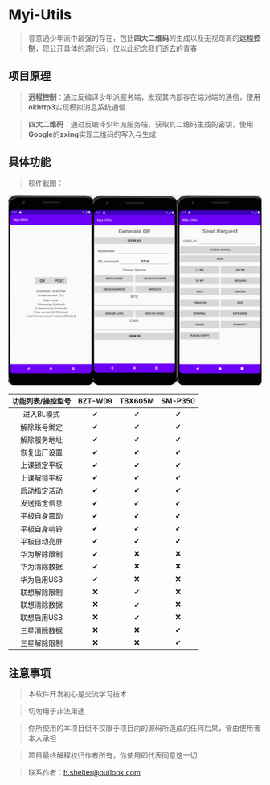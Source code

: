 # Myi-Utils

> 睿意通少年派中最强的存在，包括**四大二维码**的生成以及无视距离的**远程控制**，现公开具体的源代码，仅以此纪念我们逝去的青春

## 项目原理

> **远程控制**：通过反编译少年派服务端，发现其内部存在端对端的通信，使用**okhttp3**实现模拟消息系统通信

> **四大二维码**：通过反编译少年派服务端，获取其二维码生成的密钥，使用**Google**的**zxing**实现二维码的写入与生成

## 具体功能

> 软件截图：

![](https://github.com/Twinkle-Wong/Myi-Utils/blob/main/11.jpg)

| 功能列表/操控型号 | BZT-W09 | TBX605M | SM-P350 |
| :---------------: | :-----: | :-----: | :-----: |
|    进入BL模式     |    ✔    |    ✔    |    ✔    |
|   解除账号绑定    |    ✔    |    ✔    |    ✔    |
|   解除服务地址    |    ✔    |    ✔    |    ✔    |
|   恢复出厂设置    |    ✔    |    ✔    |    ✔    |
|   上课锁定平板    |    ✔    |    ✔    |    ✔    |
|   上课解锁平板    |    ✔    |    ✔    |    ✔    |
|   启动指定活动    |    ✔    |    ✔    |    ✔    |
|   发送指定信息    |    ✔    |    ✔    |    ✔    |
|   平板自身震动    |    ✔    |    ✔    |    ✔    |
|   平板自身响铃    |    ✔    |    ✔    |    ✔    |
|   平板自动亮屏    |    ✔    |    ✔    |    ✔    |
|   华为解除限制    |    ✔    |    ❌    |    ❌    |
|   华为清除数据    |    ✔    |    ❌    |    ❌    |
|    华为启用USB    |    ✔    |    ❌    |    ❌    |
|   联想解除限制    |    ❌    |    ✔    |    ❌    |
|   联想清除数据    |    ❌    |    ✔    |    ❌    |
|    联想启用USB    |    ❌    |    ✔    |    ❌    |
|   三星清除数据    |    ❌    |    ❌    |    ✔    |
|   三星解除限制    |    ❌    |    ❌    |    ✔    |

## 注意事项

> 本软件开发初心是交流学习技术

> 切勿用于非法用途

>你所使用的本项目但不仅限于项目内的源码所造成的任何后果，皆由使用者本人承担

>项目最终解释权归作者所有，你使用即代表同意这一切

> 联系作者：h.shelter@outlook.com
